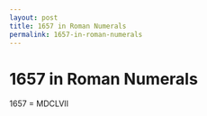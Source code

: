 ```yaml
---
layout: post
title: 1657 in Roman Numerals
permalink: 1657-in-roman-numerals
---
```


# 1657 in Roman Numerals

1657 = MDCLVII
